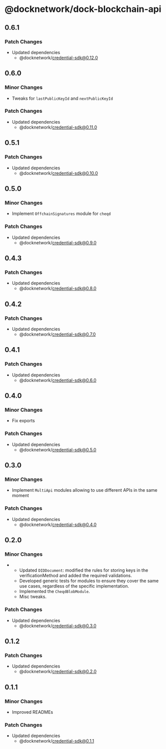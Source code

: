 # @docknetwork/dock-blockchain-api

## 0.6.1

### Patch Changes

- Updated dependencies
  - @docknetwork/credential-sdk@0.12.0

## 0.6.0

### Minor Changes

- Tweaks for `lastPublicKeyId` and `nextPublicKeyId`

### Patch Changes

- Updated dependencies
  - @docknetwork/credential-sdk@0.11.0

## 0.5.1

### Patch Changes

- Updated dependencies
  - @docknetwork/credential-sdk@0.10.0

## 0.5.0

### Minor Changes

- Implement `OffchainSignatures` module for `cheqd`

### Patch Changes

- Updated dependencies
  - @docknetwork/credential-sdk@0.9.0

## 0.4.3

### Patch Changes

- Updated dependencies
  - @docknetwork/credential-sdk@0.8.0

## 0.4.2

### Patch Changes

- Updated dependencies
  - @docknetwork/credential-sdk@0.7.0

## 0.4.1

### Patch Changes

- Updated dependencies
  - @docknetwork/credential-sdk@0.6.0

## 0.4.0

### Minor Changes

- Fix exports

### Patch Changes

- Updated dependencies
  - @docknetwork/credential-sdk@0.5.0

## 0.3.0

### Minor Changes

- Implement `MultiApi` modules allowing to use different APIs in the same moment

### Patch Changes

- Updated dependencies
  - @docknetwork/credential-sdk@0.4.0

## 0.2.0

### Minor Changes

- - Updated `DIDDocument`: modified the rules for storing keys in the verificationMethod and added the required validations.
  - Developed generic tests for modules to ensure they cover the same use cases, regardless of the specific implementation.
  - Implemented the `CheqdBlobModule`.
  - Misc tweaks.

### Patch Changes

- Updated dependencies
  - @docknetwork/credential-sdk@0.3.0

## 0.1.2

### Patch Changes

- Updated dependencies
  - @docknetwork/credential-sdk@0.2.0

## 0.1.1

### Minor Changes

- Improved READMEs

### Patch Changes

- Updated dependencies
  - @docknetwork/credential-sdk@0.1.1
